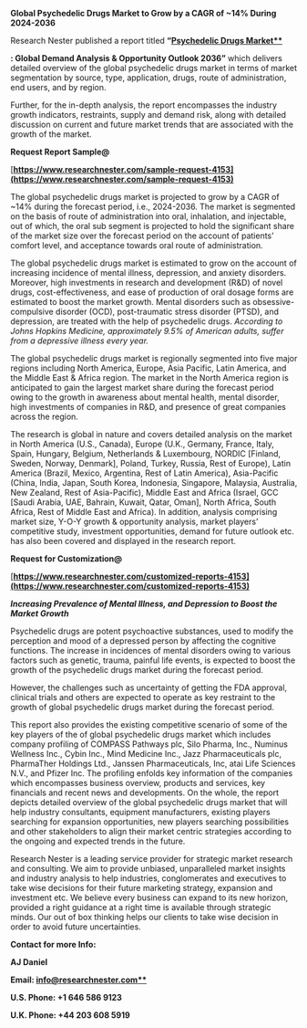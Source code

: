 ﻿**Global Psychedelic Drugs Market to Grow by a CAGR of ~14% During 2024-2036**

Research Nester published a report titled **“[Psychedelic Drugs Market**](https://www.researchnester.com/reports/psychedelic-drugs-market/4153)**

**: Global Demand Analysis & Opportunity Outlook 2036”** which delivers detailed overview of the global psychedelic drugs market in terms of market segmentation by source, type, application, drugs, route of administration, end users, and by region.

Further, for the in-depth analysis, the report encompasses the industry growth indicators, restraints, supply and demand risk, along with detailed discussion on current and future market trends that are associated with the growth of the market.

**Request Report Sample@** 

[**https://www.researchnester.com/sample-request-4153](https://www.researchnester.com/sample-request-4153)** 

The global psychedelic drugs market is projected to grow by a CAGR of ~14% during the forecast period, i.e., 2024-2036. The market is segmented on the basis of route of administration into oral, inhalation, and injectable, out of which, the oral sub segment is projected to hold the significant share of the market size over the forecast period on the account of patients’ comfort level, and acceptance towards oral route of administration. 

The global psychedelic drugs market is estimated to grow on the account of increasing incidence of mental illness, depression, and anxiety disorders. Moreover, high investments in research and development (R&D) of novel drugs, cost-effectiveness, and ease of production of oral dosage forms are estimated to boost the market growth. Mental disorders such as obsessive-compulsive disorder (OCD), post-traumatic stress disorder (PTSD), and depression, are treated with the help of psychedelic drugs. *According to Johns Hopkins Medicine,* *approximately 9.5% of American adults, suffer from a depressive illness every year.*

The global psychedelic drugs market is regionally segmented into five major regions including North America, Europe, Asia Pacific, Latin America, and the Middle East & Africa region. The market in the North America region is anticipated to gain the largest market share during the forecast period owing to the growth in awareness about mental health, mental disorder, high investments of companies in R&D, and presence of great companies across the region.

The research is global in nature and covers detailed analysis on the market in North America (U.S., Canada), Europe (U.K., Germany, France, Italy, Spain, Hungary, Belgium, Netherlands & Luxembourg, NORDIC [Finland, Sweden, Norway, Denmark], Poland, Turkey, Russia, Rest of Europe), Latin America (Brazil, Mexico, Argentina, Rest of Latin America), Asia-Pacific (China, India, Japan, South Korea, Indonesia, Singapore, Malaysia, Australia, New Zealand, Rest of Asia-Pacific), Middle East and Africa (Israel, GCC [Saudi Arabia, UAE, Bahrain, Kuwait, Qatar, Oman], North Africa, South Africa, Rest of Middle East and Africa). In addition, analysis comprising market size, Y-O-Y growth & opportunity analysis, market players’ competitive study, investment opportunities, demand for future outlook etc. has also been covered and displayed in the research report.

**Request for Customization@**

[**https://www.researchnester.com/customized-reports-4153](https://www.researchnester.com/customized-reports-4153)** 

***Increasing Prevalence of Mental Illness, and Depression to Boost the Market Growth***

Psychedelic drugs are potent psychoactive substances, used to modify the perception and mood of a depressed person by affecting the cognitive functions. The increase in incidences of mental disorders owing to various factors such as genetic, trauma, painful life events, is expected to boost the growth of the psychedelic drugs market during the forecast period. 

However, the challenges such as uncertainty of getting the FDA approval, clinical trials and others are expected to operate as key restraint to the growth of global psychedelic drugs market during the forecast period.

This report also provides the existing competitive scenario of some of the key players of the of global psychedelic drugs market which includes company profiling of COMPASS Pathways plc, Silo Pharma, Inc., Numinus Wellness Inc., Cybin Inc., Mind Medicine Inc., Jazz Pharmaceuticals plc, PharmaTher Holdings Ltd., Janssen Pharmaceuticals, Inc, atai Life Sciences N.V., and Pfizer Inc. The profiling enfolds key information of the companies which encompasses business overview, products and services, key financials and recent news and developments. On the whole, the report depicts detailed overview of the global psychedelic drugs market that will help industry consultants, equipment manufacturers, existing players searching for expansion opportunities, new players searching possibilities and other stakeholders to align their market centric strategies according to the ongoing and expected trends in the future.      

Research Nester is a leading service provider for strategic market research and consulting. We aim to provide unbiased, unparalleled market insights and industry analysis to help industries, conglomerates and executives to take wise decisions for their future marketing strategy, expansion and investment etc. We believe every business can expand to its new horizon, provided a right guidance at a right time is available through strategic minds. Our out of box thinking helps our clients to take wise decision in order to avoid future uncertainties.

**Contact for more Info:**

**AJ Daniel**

**Email: [info@researchnester.com**](mailto:info@researchnester.com)**

**U.S. Phone: +1 646 586 9123** 

**U.K. Phone: +44 203 608 5919**




